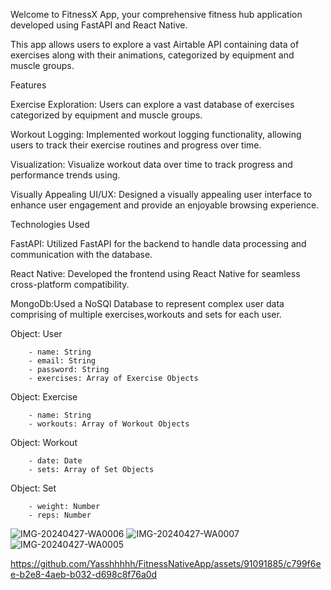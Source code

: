 Welcome to FitnessX App, your comprehensive fitness hub application developed using FastAPI and React Native. 

This app allows users to explore a vast Airtable API containing data of exercises along with their animations, categorized by equipment and muscle groups.

Features

Exercise Exploration: Users can explore a vast database of exercises categorized by equipment and muscle groups.

Workout Logging: Implemented workout logging functionality, allowing users to track their exercise routines and progress over time.

Visualization: Visualize workout data over time to track progress and performance trends using.

Visually Appealing UI/UX: Designed a visually appealing user interface to enhance user engagement and provide an enjoyable browsing experience.

Technologies Used

FastAPI: Utilized FastAPI for the backend to handle data processing and communication with the database.

React Native: Developed the frontend using React Native for seamless cross-platform compatibility.

MongoDb:Used a NoSQl Database to represent complex user data comprising of multiple exercises,workouts and sets for each user.

Object: User

        - name: String
        - email: String
        - password: String
        - exercises: Array of Exercise Objects

Object: Exercise

        - name: String
        - workouts: Array of Workout Objects

Object: Workout

        - date: Date
        - sets: Array of Set Objects

Object: Set

        - weight: Number
        - reps: Number





![IMG-20240427-WA0006](https://github.com/Yasshhhhh/FitnessNativeApp/assets/91091885/a03ded51-f2b7-46aa-91e1-05742cf1f311)
![IMG-20240427-WA0007](https://github.com/Yasshhhhh/FitnessNativeApp/assets/91091885/636966d2-f5bc-42b0-80ae-bb7d153e40fd)
![IMG-20240427-WA0005](https://github.com/Yasshhhhh/FitnessNativeApp/assets/91091885/48e940d6-b4f1-4e70-b787-c519ef75a817)



https://github.com/Yasshhhhh/FitnessNativeApp/assets/91091885/c799f6ee-b2e8-4aeb-b032-d698c8f76a0d



